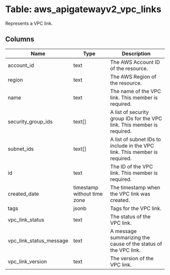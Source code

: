 
# Table: aws_apigatewayv2_vpc_links
Represents a VPC link.
## Columns
| Name        | Type           | Description  |
| ------------- | ------------- | -----  |
|account_id|text|The AWS Account ID of the resource.|
|region|text|The AWS Region of the resource.|
|name|text|The name of the VPC link.  This member is required.|
|security_group_ids|text[]|A list of security group IDs for the VPC link.  This member is required.|
|subnet_ids|text[]|A list of subnet IDs to include in the VPC link.  This member is required.|
|id|text|The ID of the VPC link.  This member is required.|
|created_date|timestamp without time zone|The timestamp when the VPC link was created.|
|tags|jsonb|Tags for the VPC link.|
|vpc_link_status|text|The status of the VPC link.|
|vpc_link_status_message|text|A message summarizing the cause of the status of the VPC link.|
|vpc_link_version|text|The version of the VPC link.|
